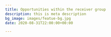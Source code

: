 ```yaml
---
title: Opportunities within the receiver group
description: this is meta description
bg_image: images/featue-bg.jpg
date: 2020-08-31T22:00:00+00:00

---
```

